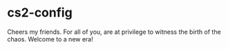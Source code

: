 # cs2-config

Cheers my friends. For all of you, are at privilege to witness the birth of the chaos.
Welcome to a new era!
